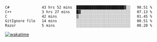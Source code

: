 <!--START_SECTION:waka-->

```txt
C#               43 hrs 52 mins  ██████████████████████▓░░   90.51 %
C++              3 hrs 27 mins   █▓░░░░░░░░░░░░░░░░░░░░░░░   07.13 %
C                42 mins         ▒░░░░░░░░░░░░░░░░░░░░░░░░   01.45 %
GitIgnore file   14 mins         ░░░░░░░░░░░░░░░░░░░░░░░░░   00.51 %
Razor            5 mins          ░░░░░░░░░░░░░░░░░░░░░░░░░   00.20 %
```

<!--END_SECTION:waka-->
[![wakatime](https://wakatime.com/badge/user/6c2f442e-41b4-42e3-bc06-d5d8203ad1da.svg)](https://wakatime.com/@6c2f442e-41b4-42e3-bc06-d5d8203ad1da)
